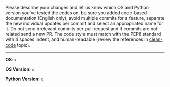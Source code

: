 Please describe your changes and let us know which OS and Python version you've tested the codes on, be sure you added code-based documentation (English only), avoid multiple commits for a feature, separate the new individual updates per commit and select an appropriated name for it. Do not send irrelevant commits per pull request and if commits are not related send a new PR. The code style must match with the PEP8 standard with 4 spaces indent, and human-readable (review the references in [clean-code](https://github.com/zdresearch/OWASP-Nettacker/issues/135) topic).
_________________
**OS**: `x`

**OS Version**: `x`

**Python Version**: `x`
